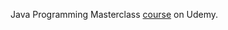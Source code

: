 Java Programming Masterclass [course](https://www.udemy.com/course/java-the-complete-java-developer-course/) on Udemy.
